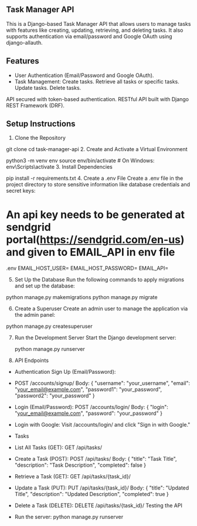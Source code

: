 ## Task Manager API

This is a Django-based Task Manager API that allows users to manage tasks with features like creating, updating, retrieving, and deleting tasks. It also supports authentication via email/password and Google OAuth using django-allauth.

## Features

- User Authentication (Email/Password and Google OAuth).
- Task Management:
  Create tasks.
  Retrieve all tasks or specific tasks.
  Update tasks.
  Delete tasks.

API secured with token-based authentication.
RESTful API built with Django REST Framework (DRF).

## Setup Instructions

1. Clone the Repository

git clone
cd task-manager-api 2. Create and Activate a Virtual Environment

python3 -m venv env
source env/bin/activate # On Windows: env\Scripts\activate 3. Install Dependencies

pip install -r requirements.txt 4. Create a .env File
Create a .env file in the project directory to store sensitive information like database credentials and secret keys:

# An api key needs to be generated at sendgrid portal(https://sendgrid.com/en-us) and given to EMAIL_API in env file

.env
EMAIL_HOST_USER=
EMAIL_HOST_PASSWORD=
EMAIL_API=

5. Set Up the Database
   Run the following commands to apply migrations and set up the database:

python manage.py makemigrations
python manage.py migrate

6. Create a Superuser
   Create an admin user to manage the application via the admin panel:

python manage.py createsuperuser

7. Run the Development Server
   Start the Django development server:

   python manage.py runserver

8. API Endpoints

- Authentication
  Sign Up (Email/Password):

* POST /accounts/signup/
  Body: {
  "username": "your_username",
  "email": "your_email@example.com",
  "password1": "your_password",
  "password2": "your_password"
  }

* Login (Email/Password):
  POST /accounts/login/
  Body: {
  "login": "your_email@example.com",
  "password": "your_password"
  }

* Login with Google: Visit /accounts/login/ and click "Sign in with Google."

- Tasks

* List All Tasks (GET):
  GET /api/tasks/

* Create a Task (POST):
  POST /api/tasks/
  Body: {
  "title": "Task Title",
  "description": "Task Description",
  "completed": false
  }

* Retrieve a Task (GET):
  GET /api/tasks/{task_id}/

* Update a Task (PUT):
  PUT /api/tasks/{task_id}/
  Body: {
  "title": "Updated Title",
  "description": "Updated Description",
  "completed": true
  }

* Delete a Task (DELETE):
  DELETE /api/tasks/{task_id}/
  Testing the API

* Run the server:
  python manage.py runserver
